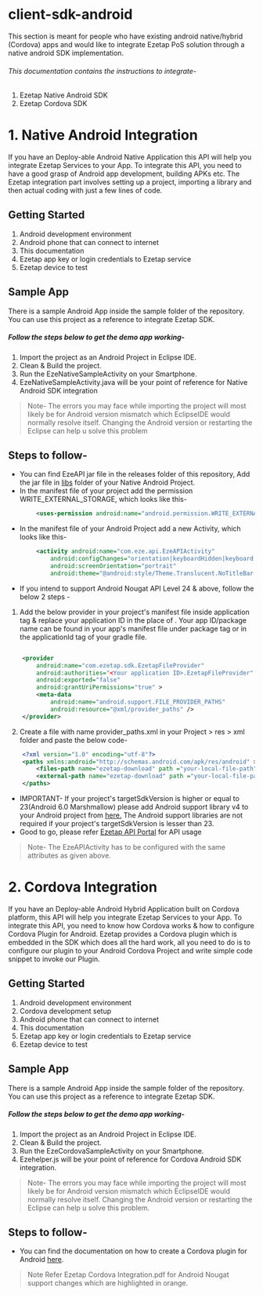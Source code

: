 # client-sdk-android

This section is meant for people who have existing android native/hybrid (Cordova) apps and would like to integrate Ezetap PoS solution through a native android SDK implementation.

###### This documentation contains the instructions to integrate-
1. Ezetap Native Android SDK
2. Ezetap Cordova SDK

# 1. Native Android Integration

If you have an Deploy-able Android Native Application this API will help you integrate Ezetap Services to your App. To integrate this API, you need to have a good grasp of Android app development, building APKs etc. The Ezetap integration part involves setting up a project, importing a library and then actual coding with just a few lines of code.

## Getting Started
1. Android development environment
2. Android phone that can connect to internet
3. This documentation
4. Ezetap app key or login credentials to Ezetap service
5. Ezetap device to test

## Sample App
There is a sample Android App inside the sample folder of the repository. You can use this project as a reference to integrate Ezetap SDK.

##### Follow the steps below to get the demo app working-
1. Import the project as an Android Project in Eclipse IDE.
2. Clean & Build the project.
3. Run the EzeNativeSampleActivity on your Smartphone.
4. EzeNativeSampleActivity.java will be your point of reference for Native Android SDK integration

>Note- The errors you may face while importing the project will most likely be for Android version mismatch which EclipseIDE would normally resolve itself. Changing the Android version or restarting the Eclipse can help u solve this problem

## Steps to follow-
* You can find EzeAPI jar file in the releases folder of this repository, Add the jar file in <a href="https://github.com/ezetap/client-sdk-android/tree/master/release">libs</a> folder of your Native Android Project.
* In the manifest file of your project add the permission WRITE_EXTERNAL_STORAGE, which looks like this-
```xml
	    <uses-permission android:name="android.permission.WRITE_EXTERNAL_STORAGE" />
```
* In the manifest file of your Android Project add a new Activity, which looks like this-
```xml
		<activity android:name="com.eze.api.EzeAPIActivity"
	        android:configChanges="orientation|keyboardHidden|keyboard|screenSize|locale"
	        android:screenOrientation="portrait"
	        android:theme="@android:style/Theme.Translucent.NoTitleBar.Fullscreen" />
```
* If you intend to support Android Nougat API Level 24 & above, follow the below 2 steps - 

1. Add the below provider in your project's manifest file inside application tag & replace your application ID in the place of <Your application ID>. Your app ID/package name can be found in your app's manifest file under package tag or in the applicationId tag of your gradle file.

```xml

	<provider
		android:name="com.ezetap.sdk.EzetapFileProvider"
		android:authorities="<Your application ID>.EzetapFileProvider"
		android:exported="false"
		android:grantUriPermissions="true" >
		<meta-data
			android:name="android.support.FILE_PROVIDER_PATHS"
			android:resource="@xml/provider_paths" />
	</provider>

```

2. Create a file with name provider_paths.xml in your Project > res > xml folder and paste the below code-
```xml
	<?xml version="1.0" encoding="utf-8"?>
	<paths xmlns:android="http://schemas.android.com/apk/res/android" >
		<files-path name="ezetap-download" path ="your-local-file-path"/>
		<external-path name="ezetap-download" path ="your-local-file-path"/>
	</paths>
```

* IMPORTANT- If your project's targetSdkVersion is higher or equal to 23(Android 6.0 Marshmallow) please add Android support library v4 to your Android project from <a href="http://developer.android.com/tools/support-library/setup.html">here.</a> The Android support libraries are not required if your project's targetSdkVersion is lesser than 23.
* Good to go, please refer <a href="http://developers.ezetap.com/api/"> Ezetap API Portal</a> for API usage

>Note- The EzeAPIActivity has to be configured with the same attributes as given above.

# 2. Cordova Integration

If you have an Deploy-able Android Hybrid Application built on Cordova platform, this API will help you integrate Ezetap Services to your App. To integrate this API, you need to know how Cordova works & how to configure Cordova Plugin for Android. Ezetap provides a Cordova plugin which is embedded in the SDK which does all the hard work, all you need to do is to configure our plugin to your Android Cordova Project and write simple code snippet to invoke our Plugin.

## Getting Started
1. Android development environment
2. Cordova development setup
3. Android phone that can connect to internet
4. This documentation
5. Ezetap app key or login credentials to Ezetap service
6. Ezetap device to test

## Sample App
There is a sample Android App inside the sample folder of the repository. You can use this project as a reference to integrate Ezetap SDK.

##### Follow the steps below to get the demo app working-
1. Import the project as an Android Project in Eclipse IDE.
2. Clean & Build the project.
3. Run the EzeCordovaSampleActivity on your Smartphone.
4. Ezehelper.js will be your point of reference for Cordova Android SDK integration.

>Note- The errors you may face while importing the project will most likely be for Android version mismatch which EclipseIDE would normally resolve itself. Changing the Android version or restarting the Eclipse can help u solve this problem.

## Steps to follow-
* You can find the documentation on how to create a Cordova plugin for Android <a href="https://github.com/ezetap/client-sdk-android/tree/master/docs">here</a>.

>Note Refer Ezetap Cordova Integration.pdf for Android Nougat support changes which are highlighted in orange.
